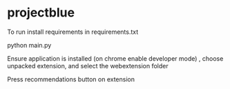 # projectblue

To run install requirements in requirements.txt

python main.py

Ensure application is installed (on chrome enable developer mode) , choose unpacked extension, and select the webextension folder

Press recommendations button on extension
